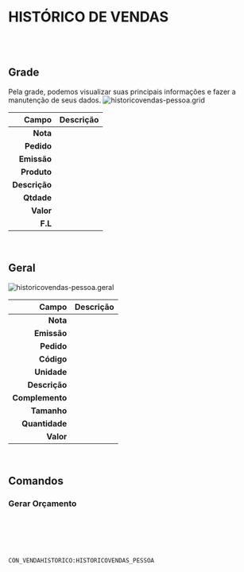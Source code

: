 # HISTÓRICO DE VENDAS
<br>
<br>

## Grade
Pela grade, podemos visualizar suas principais informações e fazer a manutenção de seus dados.
![historicovendas-pessoa.grid](https://raw.githubusercontent.com/netforcews/docs-erp/master/geral/imagens/historicovendas-pessoa.grid.png)

Campo | Descrição
--:|---
**Nota** | 
**Pedido** | 
**Emissão** | 
**Produto** | 
**Descrição** | 
**Qtdade** | 
**Valor** | 
**F.L** | 
<br>

## Geral
![historicovendas-pessoa.geral](https://raw.githubusercontent.com/netforcews/docs-erp/master/geral/imagens/historicovendas-pessoa.geral.png)

Campo | Descrição
--:|---
**Nota** | 
**Emissão** | 
**Pedido** | 
**Código** | 
**Unidade** | 
**Descrição** | 
**Complemento** | 
**Tamanho** | 
**Quantidade** | 
**Valor** | 
<br>

## Comandos
### Gerar Orçamento
<br>
<br>
<br>
<br>

```CON_VENDAHISTORICO:HISTORICOVENDAS_PESSOA```
